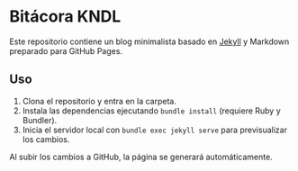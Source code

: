 # Bitácora KNDL

Este repositorio contiene un blog minimalista basado en [Jekyll](https://jekyllrb.com/) y Markdown preparado para GitHub Pages.

## Uso

1. Clona el repositorio y entra en la carpeta.
2. Instala las dependencias ejecutando `bundle install` (requiere Ruby y Bundler).
3. Inicia el servidor local con `bundle exec jekyll serve` para previsualizar los cambios.

Al subir los cambios a GitHub, la página se generará automáticamente.
